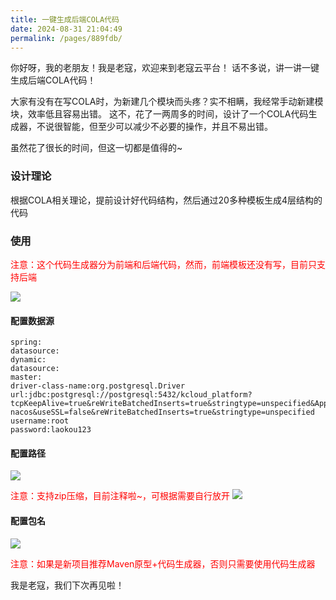 ```yaml
---
title: 一键生成后端COLA代码
date: 2024-08-31 21:04:49
permalink: /pages/889fdb/
---
```


你好呀，我的老朋友！我是老寇，欢迎来到老寇云平台！
话不多说，讲一讲一键生成后端COLA代码！

大家有没有在写COLA时，为新建几个模块而头疼？实不相瞒，我经常手动新建模块，效率低且容易出错。
这不，花了一两周多的时间，设计了一个COLA代码生成器，不说很智能，但至少可以减少不必要的操作，并且不易出错。

虽然花了很长的时间，但这一切都是值得的~

### 设计理论

根据COLA相关理论，提前设计好代码结构，然后通过20多种模板生成4层结构的代码

### 使用

<font color="red"> 注意：这个代码生成器分为前端和后端代码，然而，前端模板还没有写，目前只支持后端</font>

<img src="/img/一键生成后端COLA代码/img.png"/>

#### 配置数据源

```properties
spring:
datasource:
dynamic:
datasource:
master:
driver-class-name:org.postgresql.Driver
url:jdbc:postgresql://postgresql:5432/kcloud_platform?tcpKeepAlive=true&reWriteBatchedInserts=true&stringtype=unspecified&ApplicationName=laokou-nacos&useSSL=false&reWriteBatchedInserts=true&stringtype=unspecified
username:root
password:laokou123
```

#### 配置路径

<img src="/img/一键生成后端COLA代码/img_1.png"/>

<font color="red">注意：支持zip压缩，目前注释啦~，可根据需要自行放开</font>
<img src="/img/一键生成后端COLA代码/img_2.png"/>

#### 配置包名

<img src="/img/一键生成后端COLA代码/img_3.png"/>

<font color="red">注意：如果是新项目推荐Maven原型+代码生成器，否则只需要使用代码生成器</font>

我是老寇，我们下次再见啦！
